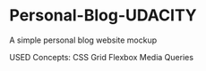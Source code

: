 # Personal-Blog-UDACITY
A simple personal blog website mockup

USED Concepts:
CSS Grid
Flexbox
Media Queries
